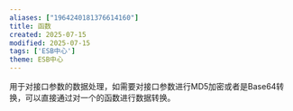 ```yaml
---
aliases: ["1964240181376614160"]
title: 函数
created: 2025-07-15
modified: 2025-07-15
tags: ['ESB中心']
theme: ESB中心
---
```


用于对接口参数的数据处理，如需要对接口参数进行MD5加密或者是Base64转换，可以直接通过对一个的函数进行数据转换。